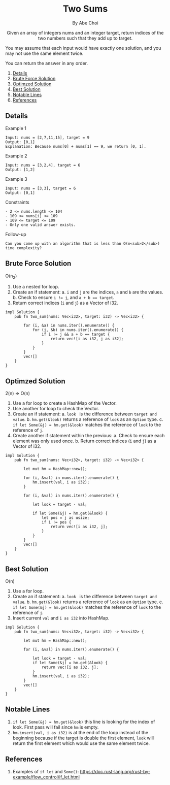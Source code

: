 <div align="center">
<h1>Two Sums</h1>
<p>By Abe Choi</p>
</div>

<p align="center">
Given an array of integers nums and an integer target, return indices of the two numbers such that they add up to target.

You may assume that each input would have exactly one solution, and you may not use the same element twice.

You can return the answer in any order.
</p>

1.  [Details](#details)
2.  [Brute Force Solution](#brute-force-solution)
3.  [Optimzed Solution](#optimized-solution)
4.  [Best Solution](#best-solution)
5.  [Notable Lines](#notable-lines)
6.  [References](#references)


## Details

Example 1
```
Input: nums = [2,7,11,15], target = 9
Output: [0,1]
Explanation: Because nums[0] + nums[1] == 9, we return [0, 1].
```

Example 2
```
Input: nums = [3,2,4], target = 6
Output: [1,2]
```

Example 3
```
Input: nums = [3,3], target = 6
Output: [0,1]
```

Constraints
```
- 2 <= nums.length <= 104
- 109 <= nums[i] <= 109
- 109 <= target <= 109
- Only one valid answer exists.
```

Follow-up
```
Can you come up with an algorithm that is less than O(n<sub>2</sub>) time complexity?
```

## Brute Force Solution

O(n<sub>2</sub>)

1. Use a nested for loop.
2. Create an if statement:
   a. `i` and `j` are the indices, `a` and `b` are the values.
   b. Check to ensure `i != j`, and `a + b == target`.
3. Return correct indices (`i` and `j`) as a Vector of i32.

```
impl Solution {
    pub fn two_sum(nums: Vec<i32>, target: i32) -> Vec<i32> {
        
        for (i, &a) in nums.iter().enumerate() {
            for (j, &b) in nums.iter().enumerate() {
                if i != j && a + b == target {
                    return vec![i as i32, j as i32];
                }
            }    
        }
        vec![]
    }
}
```

## Optimzed Solution

2(n) => O(n)

1. Use a for loop to create a HashMap of the Vector.
2. Use another for loop to check the Vector.
3. Create an if statement:
   a. `look ` is the difference between `target and value`.
   b. `hm.get(&look)` returns a reference of `look` as an `Option` type.
   c. `if let Some(&j) = hm.get(&look)` matches the reference of `look` to the reference of `j`.
4. Create another if statement within the previous:
   a. Check to ensure each element was only used once.
   b. Return correct indices (`i` and `j`) as a Vector of i32.

```
impl Solution {
    pub fn two_sum(nums: Vec<i32>, target: i32) -> Vec<i32> {

        let mut hm = HashMap::new();

        for (i, &val) in nums.iter().enumerate() {
            hm.insert(val, i as i32);
        }

        for (i, &val) in nums.iter().enumerate() {

            let look = target - val;

            if let Some(&j) = hm.get(&look) {
                let pos = j as usize;
                if i != pos {
                    return vec![i as i32, j];
                }
            }
        }
        vec![]
    }
}
```

## Best Solution

O(n)

1. Use a for loop.
2. Create an if statement:
   a. `look ` is the difference between `target and value`.
   b. `hm.get(&look)` returns a reference of `look` as an `Option` type.
   c. `if let Some(&j) = hm.get(&look)` matches the reference of `look` to the reference of `j`.
3. Insert current `val` and `i as i32` into HashMap.

```
impl Solution {
    pub fn two_sum(nums: Vec<i32>, target: i32) -> Vec<i32> {

        let mut hm = HashMap::new();

        for (i, &val) in nums.iter().enumerate() {

            let look = target - val;
            if let Some(&j) = hm.get(&look) {
                return vec![i as i32, j];
            }
            hm.insert(val, i as i32);
        }
        vec![]
    }
}
```

## Notable Lines

1. `if let Some(&j) = hm.get(&look)` this line is looking for the index of look. First pass will fail since `hm` is empty.
2. `hm.insert(val, i as i32)` is at the end of the loop instead of the beginning because if the target is double the first element, `look` will return the first element which would use the same element twice.

## References

1. Examples of `if let` and `Some()`:
https://doc.rust-lang.org/rust-by-example/flow_control/if_let.html